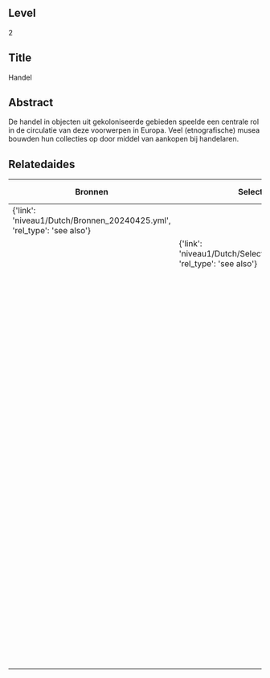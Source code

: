 ## Level
2
## Title
Handel
## Abstract
De handel in objecten uit gekoloniseerde gebieden speelde een centrale rol in de circulatie van deze voorwerpen in Europa. Veel (etnografische) musea bouwden hun collecties op door middel van aankopen bij handelaren.
## Relatedaides
| Bronnen | Selecteren En Afbakenen | Ambtenaren | Leger En Marine | Groote Koninklijke Bazar | Kunsthandel Van Lier | Koninklijke Vereniging Vrienden Der Aziatische Kunst | Wereldmuseum Leiden | Koninklijk Kabinet Van Zeldzaamheden | Etnografisch Museum Artis | Wereldmuseum Amsterdam | Wereldmuseum Rotterdam | Rijksmuseum Amsterdam | Rijksmuseum Van Oudheden |
| --- | --- | --- | --- | --- | --- | --- | --- | --- | --- | --- | --- | --- | --- |
| {'link': 'niveau1/Dutch/Bronnen_20240425.yml', 'rel_type': 'see also'} |  |  |  |  |  |  |  |  |  |  |  |  |  |
|  | {'link': 'niveau1/Dutch/SelecterenEnAfbakenen_20240425.yml', 'rel_type': 'see also'} |  |  |  |  |  |  |  |  |  |  |  |  |
|  |  | {'link': 'niveau2/Dutch/Ambtenaren_20240320.yml', 'rel_type': 'see also'} |  |  |  |  |  |  |  |  |  |  |  |
|  |  |  | {'link': 'niveau2/Dutch/LegerEnMarine_20240326.yml', 'rel_type': 'see also'} |  |  |  |  |  |  |  |  |  |  |
|  |  |  |  | {'link': 'niveau3/Dutch/KoninklijkeBazar_20240313.yml', 'rel_type': 'see also'} |  |  |  |  |  |  |  |  |  |
|  |  |  |  |  | {'link': 'niveau3/Dutch/KunsthandelVanLier_20240313.yml', 'rel_type': 'see also'} |  |  |  |  |  |  |  |  |
|  |  |  |  |  |  | {'link': 'niveau3/Dutch/KVVAK_20240312.yml', 'rel_type': 'see also'} |  |  |  |  |  |  |  |
|  |  |  |  |  |  |  | {'link': 'niveau3/Dutch/WMLeiden_20240327.yml', 'rel_type': 'see also'} |  |  |  |  |  |  |
|  |  |  |  |  |  |  |  | {'link': 'niveau3/Dutch/KKZ_20240313.yml', 'rel_type': 'see also'} |  |  |  |  |  |
|  |  |  |  |  |  |  |  |  | {'link': 'niveau3/Dutch/EMArtis_20240711.yml', 'rel_type': 'see also'} |  |  |  |  |
|  |  |  |  |  |  |  |  |  |  | {'link': 'niveau3/Dutch/WMAmsterdam_20240711.yml', 'rel_type': 'see also'} |  |  |  |
|  |  |  |  |  |  |  |  |  |  |  | {'link': 'niveau3/Dutch/WMRotterdam_20240822.yml', 'rel_type': 'see also'} |  |  |
|  |  |  |  |  |  |  |  |  |  |  |  | {'link': 'niveau3/Dutch/RijksmuseumAmsterdam_20241006.yml', 'rel_type': 'see also'} |  |
|  |  |  |  |  |  |  |  |  |  |  |  |  | {'link': 'niveau3/Dutch/RMO_20241106.yml', 'rel_type': 'see also'} |
